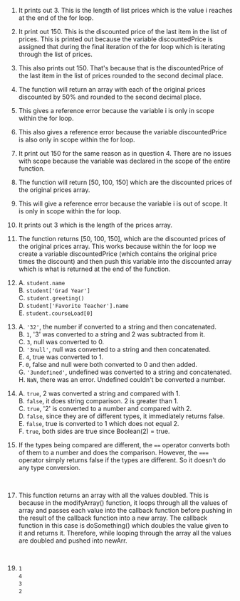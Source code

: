 1. It prints out 3. This is the length of list prices which is the value i reaches at the end of the for loop. 
2. It print out 150. This is the discounted price of the last item in the list of prices. This is printed out because the variable discountedPrice is assigned that during the final iteration of the for loop which is iterating through the list of prices. 
3. This also prints out 150. That's because that is the discountedPrice of the last item in the list of prices rounded to the second decimal place. 
4. The function will return an array with each of the original prices discounted by 50% and rounded to the second decimal place. 
5. This gives a reference error because the variable i is only in scope within the for loop. 
6. This also gives a reference error because the variable discountedPrice is also only in scope within the for loop. 
7. It print out 150 for the same reason as in question 4. There are no issues with scope because the variable was declared in the scope of the entire function. 
8. The function will return [50, 100, 150] which are the discounted prices of the original prices array. 
9. This will give a reference error because the variable i is out of scope. It is only in scope within the for loop. 
10. It prints out 3 which is the length of the prices array. 
11. The function returns [50, 100, 150], which are the discounted prices of the original prices array. This works because within the for loop we create a variable discountedPrice (which contains the original price times the discount) and then push this variable into the discounted array which is what is returned at the end of the function. 

12. 
    A. `student.name` <br> 
    B. `student['Grad Year']` <br>
    C. `student.greeting()` <br>
    D. `student['Favorite Teacher'].name` <br>
    E. `student.courseLoad[0]` 

13. 
    A. `'32'`, the number if converted to a string and then concatenated. <br>
    B. `1`, '3' was converted to a string and 2 was subtracted from it. <br>
    C. `3`, null was converted to 0. <br>
    D. `'3null'`, null was converted to a string and then concatenated. <br> 
    E. `4`, true was converted to 1. <br>
    F. `0`, false and null were both converted to 0 and then added. <br>
    G. `'3undefined'`, undefined was converted to a string and concatenated. <br>
    H. `NaN`, there was an error. Undefined couldn't be converted a number. 

14. 
    A. `true`, 2 was converted a string and compared with 1. <br>
    B. `false`, it does string comparison. 2 is greater than 1. <br>
    C. `true`, '2' is converted to a number and compared with 2. <br>
    D. `false`, since they are of different types, it immediately returns false. <br>
    E. `false`, true is converted to 1 which does not equal 2. <br>
    F. `true`, both sides are true since Boolean(2) = true. 

15. If the types being compared are different, the `==` operator converts both of them to a number and does the comparison. However, the `===` operator simply returns false if the types are different. So it doesn't do any type conversion. 

<br>

17. This function returns an array with all the values doubled. This is because in the modifyArray() function, it loops through all the values of array and passes each value into the callback function before pushing in the result of the callback function into a new array. The callback function in this case is doSomething() which doubles the value given to it and returns it. Therefore, while looping through the array all the values are doubled and pushed into newArr. 

<br>

19. `1` <br>
    `4` <br>
    `3` <br>
    `2`   
